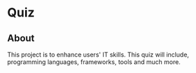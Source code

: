 # Quiz

## About
This project is to enhance users' IT skills. This quiz will include, programming languages, frameworks, tools and much more.
